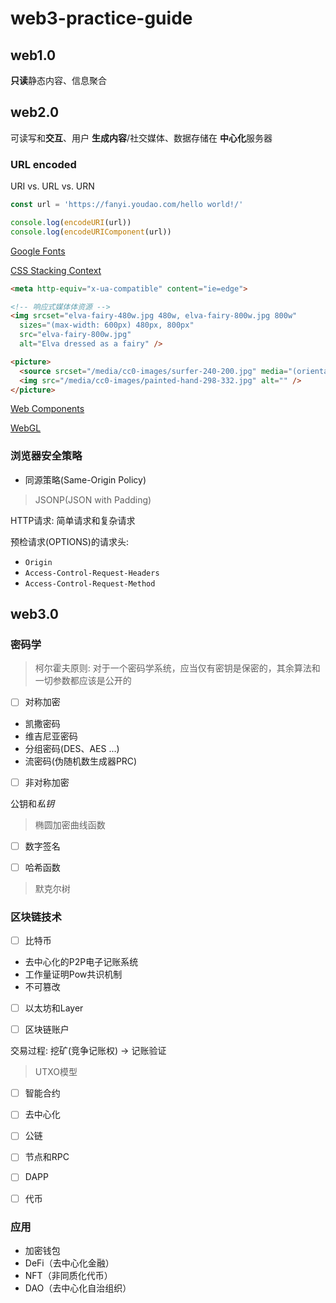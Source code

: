 # web3-practice-guide

## web1.0

**只读**静态内容、信息聚合

## web2.0

可读写和**交互**、用户 **生成内容**/社交媒体、数据存储在 **中心化**服务器

### URL encoded

URI vs. URL vs. URN

```js
const url = 'https://fanyi.youdao.com/hello world!/'

console.log(encodeURI(url))
console.log(encodeURIComponent(url))

```

[Google Fonts](https://www.googlefonts.cn/)

[CSS Stacking Context](https://developer.mozilla.org/en-US/docs/Web/CSS/CSS_positioned_layout/Understanding_z-index/Stacking_context)

```html
<meta http-equiv="x-ua-compatible" content="ie=edge">

<!-- 响应式媒体体资源 -->
<img srcset="elva-fairy-480w.jpg 480w, elva-fairy-800w.jpg 800w" 
  sizes="(max-width: 600px) 480px, 800px"
  src="elva-fairy-800w.jpg"
  alt="Elva dressed as a fairy" />

<picture>
  <source srcset="/media/cc0-images/surfer-240-200.jpg" media="(orientation: portrait)" />
  <img src="/media/cc0-images/painted-hand-298-332.jpg" alt="" />
</picture>


```

[Web Components](https://developer.mozilla.org/zh-CN/docs/Web/API/Web_components)

[WebGL](https://developer.mozilla.org/zh-CN/docs/Web/API/WebGL_API)

### 浏览器安全策略

- 同源策略(Same-Origin Policy)

> JSONP(JSON with Padding)

HTTP请求: 简单请求和复杂请求

预检请求(OPTIONS)的请求头:

- `Origin`
- `Access-Control-Request-Headers`
- `Access-Control-Request-Method`

## web3.0

### 密码学

> 柯尔霍夫原则: 对于一个密码学系统，应当仅有密钥是保密的，其余算法和一切参数都应该是公开的

- [ ] 对称加密

- 凯撒密码
- 维吉尼亚密码
- 分组密码(DES、AES ...)
- 流密码(伪随机数生成器PRC)

- [ ] 非对称加密

公钥和*私钥*

> 椭圆加密曲线函数

- [ ] 数字签名

- [ ] 哈希函数

> 默克尔树

### 区块链技术

- [ ] 比特币

- 去中心化的P2P电子记账系统
- 工作量证明Pow共识机制
- 不可篡改

- [ ] 以太坊和Layer

- [ ] 区块链账户

交易过程: 挖矿(竞争记账权) -> 记账验证

> UTXO模型

- [ ] 智能合约

- [ ] 去中心化

- [ ] 公链

- [ ] 节点和RPC

- [ ] DAPP

- [ ] 代币

### 应用

- 加密钱包
- DeFi（去中心化金融）
- NFT（非同质化代币）
- DAO（去中心化自治组织）
  